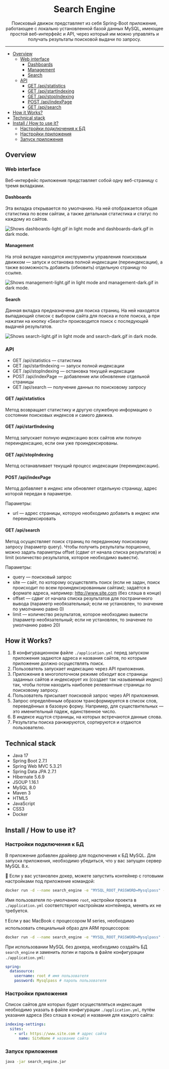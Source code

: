 <h1 align="center">Search Engine</h1>

<p align="center">Поисковый движок представляет из себя Spring-Boot приложение, работающее с локально установленной базой данных MySQL, имеющее простой веб-интерфейс и API, через который им можно управлять и получать результаты поисковой выдачи по запросу.</p>

<hr>

* [Overview](#overview)
  * [Web interface](#web-interface)
    * [Dashboards](#dashboards)
    * [Management](#management)
    * [Search](#search)
  * [API](#api)
    * [GET /api/statistics](#get-apistatistics)
    * [GET /api/startIndexing](#get-apistartindexing)
    * [GET /api/stopIndexing](#get-apistopindexing)
    * [POST /api/indexPage](#post-apiindexpage)
    * [GET /api/search](#get-apisearch)
* [How it Works?](#how-it-works)
* [Technical stack](#technical-stack)
* [Install / How to use it?]()
  * [Настройки подключения к БД](#настройки-подключения-к-бд)
  * [Настройки приложения](#настройки-приложения)
  * [Запуск приложения](#запуск-приложения)

## Overview

### Web interface

Веб-интерфейс приложения представляет собой одну веб-страницу с тремя вкладками.

#### Dashboards

Эта вкладка открывается по умолчанию. На ней отображается общая статистика по всем сайтам, а также детальная статистика
и статус по каждому из сайтов.

<picture>
  <source media="(prefers-color-scheme: dark)" srcset="https://raw.githubusercontent.com/Vasyabylba/searchengine/dev/readme_assets/dashboards_dark.gif">
  <source media="(prefers-color-scheme: light)" srcset="https://raw.githubusercontent.com/Vasyabylba/searchengine/dev/readme_assets/dashboards_light.gif">
  <img alt="Shows dashboards-light.gif in light mode and dashboards-dark.gif in dark mode." src="https://raw.githubusercontent.com/Vasyabylba/searchengine/dev/readme_assets/dashboards_light.gif">
</picture>

#### Management

На этой вкладке находятся инструменты управления поисковым движком — запуск и остановка полной индексации (переиндексации),
а также возможность добавить (обновить) отдельную страницу по ссылке.

<picture>
  <source media="(prefers-color-scheme: dark)" srcset="https://raw.githubusercontent.com/Vasyabylba/searchengine/dev/readme_assets/management_dark.gif">
  <source media="(prefers-color-scheme: light)" srcset="https://raw.githubusercontent.com/Vasyabylba/searchengine/dev/readme_assets/management_light.gif">
  <img alt="Shows management-light.gif in light mode and management-dark.gif in dark mode." src="https://raw.githubusercontent.com/Vasyabylba/searchengine/dev/readme_assets/management_light.gif">
</picture>

#### Search

Данная вкладка предназначена для поиска страниц. На ней находятся выпадающий список с выбором
сайта для поиска и поле поиска, а при нажатии на кнопку «Search» происводится поиск 
с последующей выдачей результатов.

<picture>
  <source media="(prefers-color-scheme: dark)" srcset="https://raw.githubusercontent.com/Vasyabylba/searchengine/dev/readme_assets/search_dark.gif">
  <source media="(prefers-color-scheme: light)" srcset="https://raw.githubusercontent.com/Vasyabylba/searchengine/dev/readme_assets/search_light.gif">
  <img alt="Shows search-light.gif in light mode and search-dark.gif in dark mode." src="https://raw.githubusercontent.com/Vasyabylba/searchengine/dev/readme_assets/search_light.gif">
</picture>

### API

* GET /api/statistics — статистика
* GET /api/startIndexing — запуск полной индексации
* GET /api/stopIndexing — остановка текущей индексации
* POST /api/indexPage — добавление или обновление отдельной страницы
* GET /api/search — получение данных по поисковому запросу

#### GET /api/statistics

Метод возвращает статистику и другую служебную информацию о состоянии поисковых индексов и самого движка.

#### GET /api/startIndexing

Метод запускает полную индексацию всех сайтов или полную переиндексацию, если они уже проиндексированы.

#### GET /api/stopIndexing

Метод останавливает текущий процесс индексации (переиндексации).

#### POST /api/indexPage

Метод добавляет в индекс или обновляет отдельную страницу, адрес которой передан в параметре.

Параметры:
* url — адрес страницы, которую необходимо добавить в индекс или переиндексировать

#### GET /api/search

Метод осуществляет поиск страниц по переданному поисковому запросу (параметр query).
Чтобы получить результаты порционно, можно задать параметры offset (сдвиг от начала списка результатов)
и limit (количество результатов, которое необходимо вывести).

Параметры:
* query — поисковый запрос
* site — сайт, по которому осуществлять поиск (если не задан, поиск происходит по всем проиндексированным сайтам);
задаётся в формате адреса, например: http://www.site.com (без слэша в конце)
* offset — сдвиг от начала списка результатов для постраничного вывода (параметр необязательный;
если не установлен, то значение по умолчанию равно 0)
* limit — количество результатов, которое необходимо вывести (параметр необязательный;
если не установлен, то значение по умолчанию равно 20)

## How it Works?

1. В конфигурационном файле `./application.yml` перед запуском приложения задаются
   адреса и названия сайтов, по которым приложение должно осуществлять поиск.
2. Пользователь запускает индексацию через API приложения.
3. Приложение в многопоточном режиме обходит все страницы заданных сайтов 
   и индексирует их (создает так называемый индекс) так, чтобы потом находить 
   наиболее релевантные страницы по поисковому запросу.
4. Пользователь присылает поисковой запрос через API приложения.
5. Запрос определённым образом трансформируется в список слов,
   переведённых в базовую форму. Например, для существительных — это
   именительный падеж, единственное число.
6. В индексе ищутся страницы, на которых встречаются данные слова.
7. Результаты поиска ранжируются, сортируются и отдаются пользователю.

## Technical stack

* Java 17
* Spring Boot 2.7.1
* Spring Web MVC 5.3.21
* Spring Data JPA 2.7.1
* Hibernate 5.6.9
* JSOUP 1.16.1
* MySQL 8.0
* Maven 3
* HTML5
* JavaScript
* CSS3
* Docker

## Install / How to use it?

### Настройки подключения к БД

В приложение добавлен драйвер для подключения к БД MySQL. Для запуска приложения,
необходимо убедиться, что у вас запущен сервер MySQL 8.x.

🐳 Если у вас установлен докер, можете запустить контейнер с готовыми настройками
под приложение командой:

```bash
docker run -d --name search_engine -e "MYSQL_ROOT_PASSWORD=Mysqlpass" -e "MYSQL_DATABASE=search_engine" -p 3306:3306 mysql --character-set-server=utf8mb4 --collation-server=utf8mb4_general_ci
```

Имя пользователя по-умолчанию `root`, настройки проекта в `./application.yml`
соответствуют настройкам контейнера, менять их не требуется.

❗️ Если у вас MacBook c процессором M series, необходимо использовать специальный
образ для ARM процессоров:

```bash
docker run -d --name search_engine -e "MYSQL_ROOT_PASSWORD=Mysqlpass" -e "MYSQL_DATABASE=search_engine" -p 3306:3306 arm64v8/mysql:oracle --character-set-server=utf8mb4 --collation-utf8mb4_general_ci
```

При использовании MySQL без докера, необходимо создайть БД `search_engine` и заменить логин и пароль
в файле конфигурации `./application.yml`:

```yaml
spring:
  datasource:
    username: root # имя пользователя
    password: Mysqlpass # пароль пользователя
```

### Настройки приложения

Список сайтов для которых будет осуществляться индексация необходимо указать в файле конфигурации
`./application.yml`, путём указания адреса (без слэша в конце) и названия для каждого сайта:

```yaml
indexing-settings:
  sites:
    - url: https://www.site.com # адрес сайта
      name: SiteName # название сайта
```

### Запуск приложения

```bash
java -jar search_engine.jar
```